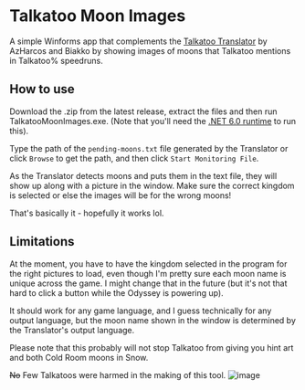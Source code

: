 # Talkatoo Moon Images
A simple Winforms app that complements the [Talkatoo Translator](https://github.com/AzHarcos/talkatoo-translator) by AzHarcos and Biakko by showing images of moons that Talkatoo mentions in Talkatoo% speedruns.

## How to use
Download the .zip from the latest release, extract the files and then run TalkatooMoonImages.exe. (Note that you'll need the [.NET 6.0 runtime](https://dotnet.microsoft.com/en-us/download/dotnet/6.0) to run this).

Type the path of the `pending-moons.txt` file generated by the Translator or click `Browse` to get the path, and then click `Start Monitoring File`.

As the Translator detects moons and puts them in the text file, they will show up along with a picture in the window. Make sure the correct kingdom is selected or else the images will be for the wrong moons!

That's basically it - hopefully it works lol.

## Limitations
At the moment, you have to have the kingdom selected in the program for the right pictures to load, even though I'm pretty sure each moon name is unique across the game. I might change that in the future (but it's not that hard to click a button while the Odyssey is powering up).

It should work for any game language, and I guess technically for any output language, but the moon name shown in the window is determined by the Translator's output language.

Please note that this probably will not stop Talkatoo from giving you hint art and both Cold Room moons in Snow.

~~No~~ Few Talkatoos were harmed in the making of this tool.
![image](https://github.com/TheGoodGoomba/TalkatooMoonImages/assets/67541077/2b1a9989-b56d-45c3-87ba-b428de6b063f)
